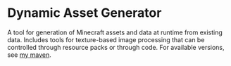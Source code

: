 # Dynamic Asset Generator

A tool for generation of Minecraft assets and data at runtime from existing data. Includes tools for texture-based image processing that can be controlled through resource packs or through code. For available versions, see [my maven](https://maven.lukebemish.dev/#/releases/dev/lukebemish/dynamicassetgenerator).
